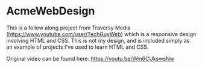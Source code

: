 # AcmeWebDesign
This is a follow along project from Traversy Media (https://www.youtube.com/user/TechGuyWeb) which is a responsive design involving HTML and CSS.  This is not my design, and is included simply as an example of projects I've used to learn HTML and CSS.

Original video can be found here:  https://youtu.be/Wm6CUkswsNw
